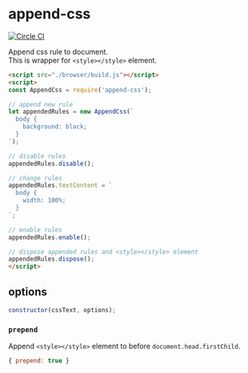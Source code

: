 # append-css
[![Circle CI](https://circleci.com/gh/all-user/append-css/tree/master.svg?style=svg&circle-token=052e7e4aea660d94452196208b5389f79dafc197)](https://circleci.com/gh/all-user/append-css/tree/master)

Append css rule to document.  
This is wrapper for `<style></style>` element.

```html
<script src="./browser/build.js"></script>
<script>
const AppendCss = require('append-css');

// append new rule
let appendedRules = new AppendCss(`
  body {
    background: black;
  }
`);

// disable rules
appendedRules.disable();

// change rules
appendedRules.textContent = `
  body {
    width: 100%;
  }
`;

// enable rules
appendedRules.enable();

// dispose appended rules and <style></style> element
appendedRules.dispose();
</script>
```

## options
```javascript
constructor(cssText, options);
```

### `prepend`
Append `<style></style>` element to before `document.head.firstChild`.
```javascript
{ prepend: true }
```
